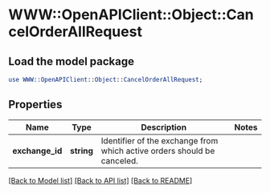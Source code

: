 # WWW::OpenAPIClient::Object::CancelOrderAllRequest

## Load the model package
```perl
use WWW::OpenAPIClient::Object::CancelOrderAllRequest;
```

## Properties
Name | Type | Description | Notes
------------ | ------------- | ------------- | -------------
**exchange_id** | **string** | Identifier of the exchange from which active orders should be canceled. | 

[[Back to Model list]](../README.md#documentation-for-models) [[Back to API list]](../README.md#documentation-for-api-endpoints) [[Back to README]](../README.md)


